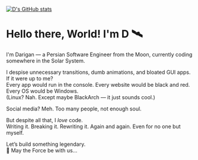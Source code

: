 [![D's GitHub stats](https://github-readme-stats.vercel.app/api?username=Kardarigan&show_icons=true&bg_color=121212&title_color=F5F5F5&text_color=F05454&icon_color=F5F5F5&count_private=true)](https://github.com/anuraghazra/github-readme-stats)

# Hello there, World! I'm __D__ 🛰️

I'm Darigan — a Persian Software Engineer from the Moon, currently coding somewhere in the Solar System.

I despise unnecessary transitions, dumb animations, and bloated GUI apps. If it were up to me?  
Every app would run in the console. Every website would be black and red. Every OS would be Windows.  
(Linux? Nah. Except maybe BlackArch — it just sounds cool.)

Social media? Meh. Too many people, not enough soul.

But despite all that, I *love* code.  
Writing it. Breaking it. Rewriting it. Again and again. Even for no one but myself.

Let’s build something legendary.  
🗽 May the Force be with us...

